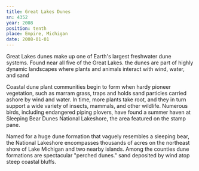 ```yaml
---
title: Great Lakes Dunes
sn: 4352
year: 2008
position: tenth
place: Empire, Michigan
date: 2008-01-01
---
```

Great Lakes dunes make up one of Earth's largest freshwater dune systems. Found near all five of the Great Lakes. the dunes are part of highly dynamic landscapes where plants and animals interact with wind, water, and sand

Coastal dune plant communities begin to form when hardy pioneer vegetation, such as marram grass, traps and holds sand particles carried ashore by wind and water. In time, more plants take root, and they in turn support a wide variety of insects, mammals, and other wildlife. Numerous birds, including endangered piping plovers, have found a summer haven at Sleeping Bear Dunes National Lakeshore, the area featured on the stamp pane.

Named for a huge dune formation that vaguely resembles a sleeping bear, the National Lakeshore encompasses thousands of acres on the northeast shore of Lake Michigan and two nearby islands. Among the counties dune formations are spectacular "perched dunes." sand deposited by wind atop steep coastal bluffs.
